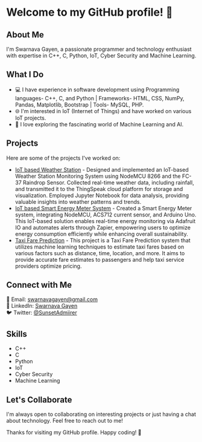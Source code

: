 # Welcome to my GitHub profile! 👋

## About Me
I'm Swarnava Gayen, a passionate programmer and technology enthusiast with expertise in C++, C, Python, IoT, Cyber Security and Machine Learning.

## What I Do
- 💻 I have experience in software development using
         Programming languages- C++, C, and Python  |  Frameworks- HTML, CSS, NumPy, Pandas, Matplotlib, Bootstrap  |  Tools- MySQL, PHP.
- 🌐 I'm interested in IoT (Internet of Things) and have worked on various IoT projects.
- 🤖 I love exploring the fascinating world of Machine Learning and AI.

## Projects
Here are some of the projects I've worked on:
- [IoT based Weather Station](https://github.com/raj007-star/Weather-Station-) - Designed and implemented an IoT-based Weather Station Monitoring System using NodeMCU 8266 and the FC-37 Raindrop Sensor. Collected real-time weather data, including rainfall, and transmitted it to the ThingSpeak cloud platform for storage and visualization. Employed Jupyter Notebook for data analysis, providing valuable insights into weather patterns and trends.
- [IoT based Smart Energy Meter System](https://github.com/raj007-star/Smart-Energy-Meter) - Created a Smart Energy Meter system, integrating NodeMCU, ACS712 current sensor, and Arduino Uno. This IoT-based solution enables real-time energy monitoring via Adafruit IO and automates alerts through Zapier, empowering users to optimize energy consumption efficiently while enhancing overall sustainability.
- [Taxi Fare Prediction](https://github.com/raj007-star/Taxi-Fare-Prediction) - This project is a Taxi Fare Prediction system that utilizes machine learning techniques to estimate taxi fares based on various factors such as distance, time, location, and more. It aims to provide accurate fare estimates to passengers and help taxi service providers optimize pricing.

## Connect with Me
📧 Email: [swarnavagayen@gmail.com](mailto:swarnavagayen@gmail.com)    
💼 LinkedIn: [Swarnava Gayen](https://www.linkedin.com/in/swarnava-gayen)    
🐦 Twitter: [@SunsetAdmiirer](https://twitter.com/SunsetAdmiirer)
  

## Skills
- C++
- C
- Python
- IoT
- Cyber Security
- Machine Learning

## Let's Collaborate
I'm always open to collaborating on interesting projects or just having a chat about technology. Feel free to reach out to me!

Thanks for visiting my GitHub profile. Happy coding! 🚀
